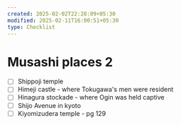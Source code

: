 ```yaml
---
created: 2025-02-02T22:28:09+05:30
modified: 2025-02-11T16:00:51+05:30
type: Checklist
---
```


# Musashi places 2

- [ ] Shippoji temple
- [ ] Himeji castle - where Tokugawa's men were resident
- [ ] Hinagura stockade - where Ogin was held captive
- [ ] Shijo Avenue in kyoto
- [ ] Kiyomizudera temple - pg 129
